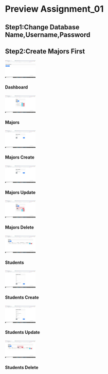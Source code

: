 <h1>Preview Assignment_01</h1>
<h2>Step1:Change Database Name,Username,Password</h2>
<h2>Step2:Create Majors First</h2>
<img src="./img/dashboard.png" width=100px/>
<h4>Dashboard</h4>
<img src="./img/major.png" width=100px/>
<h4>Majors</h4>
<img src="./img/major-create.png" width=100px/>
<h4>Majors Create</h4>
<img src="./img/major-update.png" width=100px/>
<h4>Majors Update</h4>
<img src="./img/major-delete.png" width=100px/>
<h4>Majors Delete</h4>
<img src="./img/student.png" width=100px/>
<h4>Students</h4>
<img src="./img/student-create.png" width=100px/>
<h4>Students Create</h4>
<img src="./img/student-update.png" width=100px/>
<h4>Students Update</h4>
<img src="./img/student-delete.png" width=100px/>
<h4>Students Delete</h4>